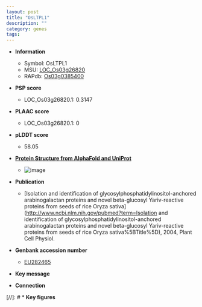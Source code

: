 ```yaml
---
layout: post
title: "OsLTPL1"
description: ""
category: genes
tags: 
---
```


* **Information**  
    + Symbol: OsLTPL1  
    + MSU: [LOC_Os03g26820](http://rice.plantbiology.msu.edu/cgi-bin/ORF_infopage.cgi?orf=LOC_Os03g26820)  
    + RAPdb: [Os03g0385400](http://rapdb.dna.affrc.go.jp/viewer/gbrowse_details/irgsp1?name=Os03g0385400)  

* **PSP score**  
    + LOC_Os03g26820.1: 0.3147 

* **PLAAC score**  
    + LOC_Os03g26820.1: 0 

* **pLDDT score**
    + 58.05

* **[Protein Structure from AlphaFold and UniProt](https://www.uniprot.org/uniprotkb/Q6ASY2/entry#structure)**
    + ![image](https://ricepsp.github.io/images/Q6/AF-Q6ASY2-F1.png)

* **Publication**  
    + [Isolation and identification of glycosylphosphatidylinositol-anchored arabinogalactan proteins and novel beta-glucosyl Yariv-reactive proteins from seeds of rice Oryza sativa](http://www.ncbi.nlm.nih.gov/pubmed?term=Isolation and identification of glycosylphosphatidylinositol-anchored arabinogalactan proteins and novel beta-glucosyl Yariv-reactive proteins from seeds of rice Oryza sativa%5BTitle%5D), 2004, Plant Cell Physiol.

* **Genbank accession number**  
    + [EU282465](http://www.ncbi.nlm.nih.gov/nuccore/EU282465)

* **Key message**  

* **Connection**  

[//]: # * **Key figures**  


